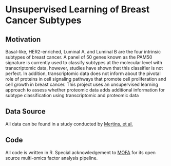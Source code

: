 # Unsupervised Learning of Breast Cancer Subtypes

## Motivation
Basal-like, HER2-enriched, Luminal A, and Luminal B are the four intrinsic subtypes of breast cancer. A panel of 50 genes known as the PAM50 signature is currently used to classify subtypes at the molecular level with transcriptomic data, however, studies have shown that this classifier is not perfect. In addition, transcriptomic data does not inform about the pivotal role of proteins in cell signaling pathways that promote cell proliferation and cell growth in breast cancer. This project uses an unsupervised learning approach to assess whether proteomic data adds additional information for subtype classification using transcriptomic and proteomic data

## Data Source
All data can be found in a study conducted by [Mertins, et al.](https://www.ncbi.nlm.nih.gov/pubmed/27251275)

## Code
All code is written in R. Special acknowledgement to [MOFA](https://github.com/bioFAM/MOFA) for its open source multi-omics factor analysis pipeline. 

